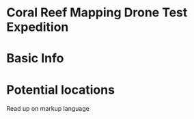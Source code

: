 # Coral Reef Mapping Drone Test Expedition

# Basic Info


# Potential locations

Read up on markup language
